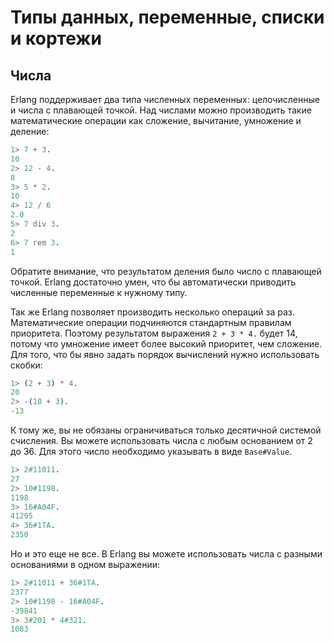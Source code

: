 Типы данных, переменные, списки и кортежи
=========================================

Числа
-----

Erlang поддерживает два типа численных переменных: целочисленные и числа с плавающей точкой. Над числами можно производить такие математические операции как сложение, вычитание, умножение и деление:
```erlang
1> 7 + 3.
10
2> 12 - 4.
8
3> 5 * 2.
10
4> 12 / 6
2.0
5> 7 div 3.
2
6> 7 rem 3.
1
```
Обратите внимание, что результатом деления было число с плавающей точкой. Erlang достаточно умен, что бы автоматически приводить численные переменные к нужному типу.

Так же Erlang позволяет производить несколько операций за раз. Математические операции подчиняются стандартным правилам приоритета. Поэтому результатом выражения `2 + 3 * 4.` будет 14, потому что умножение имеет более высокий приоритет, чем сложение. Для того, что бы явно задать порядок вычислений нужно использовать скобки:
```erlang
1> (2 + 3) * 4.
20
2> -(10 + 3).
-13
```
К тому же, вы не обязаны ограничиваться только десятичной системой счисления. Вы можете использовать числа с любым основанием от 2 до 36. Для этого число необходимо указывать в виде `Base#Value`.
```erlang
1> 2#11011.
27
2> 10#1198.
1198
3> 16#A04F.
41295
4> 36#1TA.
2350
```
Но и это еще не все. В Erlang вы можете использовать числа с разными основаниями в одном выражении:
```erlang
1> 2#11011 + 36#1TA.
2377
2> 10#1198 - 16#A04F.
-39841
3> 3#201 * 4#321.
1083
```
